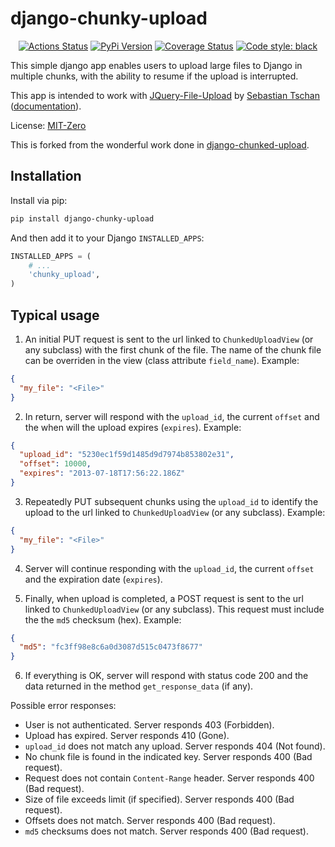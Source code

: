 # django-chunky-upload

<p align="center">
<a href="https://github.com/Vader19695/django-chunky-upload/actions"><img alt="Actions Status" src="https://github.com/Vader19695/django-chunky-upload/workflows/Testing/badge.svg"></a>
<a href="https://pypi.org/project/django-chunky-upload/"><img alt="PyPi Version" src="https://badgen.net/pypi/v/django-chunky-upload?icon=pypi"/></a>
<a href='https://coveralls.io/github/Vader19695/django-chunky-upload?branch=readme-updates'><img src='https://coveralls.io/repos/github/Vader19695/django-chunky-upload/badge.svg?branch=readme-updates' alt='Coverage Status' /></a>
<a href="https://github.com/Vader19695/django-chunky-upload"><img alt="Code style: black" src="https://img.shields.io/badge/code%20style-black-000000.svg"></a>
</p>

This simple django app enables users to upload large files to Django in multiple chunks, with the ability to resume if the upload is interrupted.

This app is intended to work with [JQuery-File-Upload](https://github.com/blueimp/jQuery-File-Upload>) by [Sebastian Tschan](https://blueimp.net) ([documentation](https://github.com/blueimp/jQuery-File-Upload/wiki)).

License: [MIT-Zero](https://romanrm.net/mit-zero>)

This is forked from the wonderful work done in [django-chunked-upload](https://github.com/juliomalegria/django-chunked-upload).

## Installation

Install via pip:

```bash
pip install django-chunky-upload
```

And then add it to your Django `INSTALLED_APPS`:

```python
INSTALLED_APPS = (
    # ...
    'chunky_upload',
)
```

## Typical usage

1. An initial PUT request is sent to the url linked to `ChunkedUploadView` (or any subclass) with the first chunk of the file. The name of the chunk file can be overriden in the view (class attribute `field_name`). Example:

```json
{
  "my_file": "<File>"
}
```

2. In return, server will respond with the `upload_id`, the current `offset` and the when will the upload expires (`expires`). Example:

```json
{
  "upload_id": "5230ec1f59d1485d9d7974b853802e31",
  "offset": 10000,
  "expires": "2013-07-18T17:56:22.186Z"
}
```

3. Repeatedly PUT subsequent chunks using the `upload_id` to identify the upload to the url linked to `ChunkedUploadView` (or any subclass). Example:

```json
{
  "my_file": "<File>"
}
```

4. Server will continue responding with the `upload_id`, the current `offset` and the expiration date (`expires`).

5. Finally, when upload is completed, a POST request is sent to the url linked to `ChunkedUploadView` (or any subclass). This request must include the the `md5` checksum (hex). Example:

```json
{
  "md5": "fc3ff98e8c6a0d3087d515c0473f8677"
}
```

6. If everything is OK, server will respond with status code 200 and the data returned in the method `get_response_data` (if any).

Possible error responses:

- User is not authenticated. Server responds 403 (Forbidden).
- Upload has expired. Server responds 410 (Gone).
- `upload_id` does not match any upload. Server responds 404 (Not found).
- No chunk file is found in the indicated key. Server responds 400 (Bad request).
- Request does not contain `Content-Range` header. Server responds 400 (Bad request).
- Size of file exceeds limit (if specified). Server responds 400 (Bad request).
- Offsets does not match. Server responds 400 (Bad request).
- `md5` checksums does not match. Server responds 400 (Bad request).
